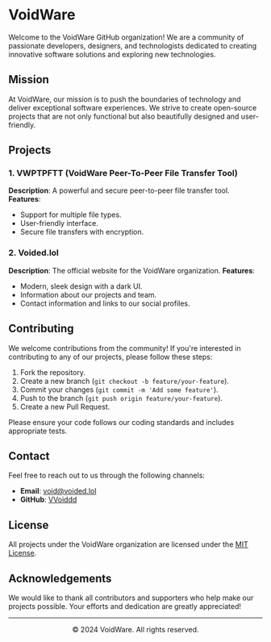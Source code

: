 # VoidWare

Welcome to the VoidWare GitHub organization! We are a community of passionate developers, designers, and technologists dedicated to creating innovative software solutions and exploring new technologies.

## Mission

At VoidWare, our mission is to push the boundaries of technology and deliver exceptional software experiences. We strive to create open-source projects that are not only functional but also beautifully designed and user-friendly.

## Projects

### 1. VWPTPFTT (VoidWare Peer-To-Peer File Transfer Tool)
**Description**: A powerful and secure peer-to-peer file transfer tool.
**Features**:
- Support for multiple file types.
- User-friendly interface.
- Secure file transfers with encryption.

### 2. Voided.lol
**Description**: The official website for the VoidWare organization.
**Features**:
- Modern, sleek design with a dark UI.
- Information about our projects and team.
- Contact information and links to our social profiles.

## Contributing

We welcome contributions from the community! If you're interested in contributing to any of our projects, please follow these steps:

1. Fork the repository.
2. Create a new branch (`git checkout -b feature/your-feature`).
3. Commit your changes (`git commit -m 'Add some feature'`).
4. Push to the branch (`git push origin feature/your-feature`).
5. Create a new Pull Request.

Please ensure your code follows our coding standards and includes appropriate tests.

## Contact

Feel free to reach out to us through the following channels:

- **Email**: [void@voided.lol](mailto:void@voided.lol)
- **GitHub**: [VVoiddd](https://github.com/VVoiddd)

## License

All projects under the VoidWare organization are licensed under the [MIT License](LICENSE).

## Acknowledgements

We would like to thank all contributors and supporters who help make our projects possible. Your efforts and dedication are greatly appreciated!

---

<p align="center">© 2024 VoidWare. All rights reserved.</p>
